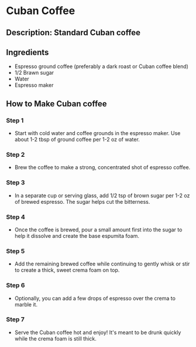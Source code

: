 # Cuban Coffee

## Description: Standard Cuban coffee

## Ingredients

- Espresso ground coffee (preferably a dark roast or Cuban coffee blend)
- 1/2 Brawn sugar
- Water
- Espresso maker

## How to Make Cuban coffee

### Step 1

- Start with cold water and coffee grounds in the espresso maker. Use about 1-2 tbsp of ground coffee per 1-2 oz of water.

### Step 2

- Brew the coffee to make a strong, concentrated shot of espresso coffee.

### Step 3

- In a separate cup or serving glass, add 1/2 tsp of brown sugar per 1-2 oz of brewed espresso. The sugar helps cut the bitterness.

### Step 4

- Once the coffee is brewed, pour a small amount first into the sugar to help it dissolve and create the base espumita foam.

### Step 5

- Add the remaining brewed coffee while continuing to gently whisk or stir to create a thick, sweet crema foam on top.

### Step 6

- Optionally, you can add a few drops of espresso over the crema to marble it.

### Step 7

- Serve the Cuban coffee hot and enjoy! It's meant to be drunk quickly while the crema foam is still thick.
